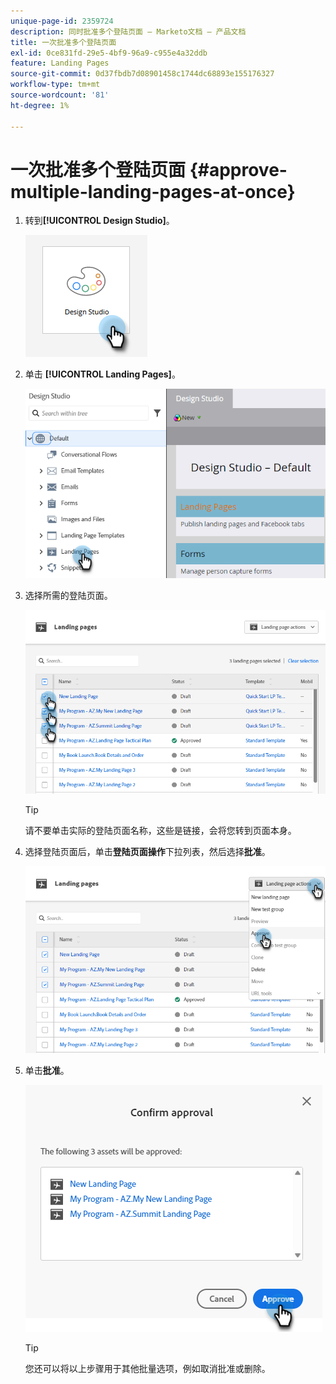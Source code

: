 ```yaml
---
unique-page-id: 2359724
description: 同时批准多个登陆页面 — Marketo文档 — 产品文档
title: 一次批准多个登陆页面
exl-id: 0ce831fd-29e5-4bf9-96a9-c955e4a32ddb
feature: Landing Pages
source-git-commit: 0d37fbdb7d08901458c1744dc68893e155176327
workflow-type: tm+mt
source-wordcount: '81'
ht-degree: 1%

---
```


# 一次批准多个登陆页面 {#approve-multiple-landing-pages-at-once}

1. 转到&#x200B;**[!UICONTROL Design Studio]**。

   ![](assets/approve-multiple-landing-pages-at-once-1.png)

1. 单击 **[!UICONTROL Landing Pages]**。

   ![](assets/approve-multiple-landing-pages-at-once-2.png)

1. 选择所需的登陆页面。

   ![](assets/approve-multiple-landing-pages-at-once-3.png)

   >[!TIP]
   >
   >请不要单击实际的登陆页面名称，这些是链接，会将您转到页面本身。

1. 选择登陆页面后，单击&#x200B;**登陆页面操作**&#x200B;下拉列表，然后选择&#x200B;**批准**。

   ![](assets/approve-multiple-landing-pages-at-once-4.png)

1. 单击&#x200B;**批准**。

   ![](assets/approve-multiple-landing-pages-at-once-5.png)

   >[!TIP]
   >
   >您还可以将以上步骤用于其他批量选项，例如取消批准或删除。
